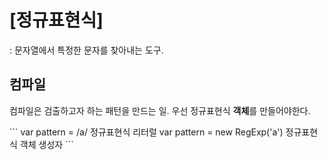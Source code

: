 # [정규표현식]
: 문자열에서 특정한 문자를 찾아내는 도구.

<h2>컴파일</h2>
컴파일은 검출하고자 하는 패턴을 만드는 일.
우선 정규표현식 <b>객체</b>를 만들어야한다.
<p></p>
```
var pattern = /a/ 정규표현식 리터럴
var pattern = new RegExp('a') 정규표현식 객체 생성자
```

